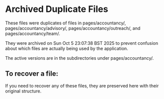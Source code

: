 # Archived Duplicate Files

These files were duplicates of files in pages/accountancy/, pages/accountancy/advisory/, pages/accountancy/outreach/, and pages/accountancy/team/.

They were archived on Sun Oct  5 23:07:38 BST 2025 to prevent confusion about which files are actually being used by the application.

The active versions are in the subdirectories under pages/accountancy/.

## To recover a file:
If you need to recover any of these files, they are preserved here with their original structure.

